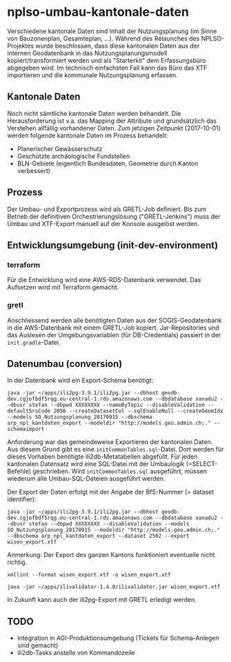 # nplso-umbau-kantonale-daten

Verschiedene kantonale Daten sind Inhalt der Nutzungsplanung (im Sinne von Bauzonenplan, Gesamteplan, ...). Während des Relaunches des NPLSO-Projektes wurde beschlossen, dass diese kantonalen Daten aus der internen Geodatenbank in das Nutzungsplanungsmodell kopiert/transformiert werden und als "Starterkit" dem Erfassungsbüro abgegeben wird. Im technisch einfachsten Fall kann das Büro das XTF importieren und die kommunale Nutzungsplanung erfassen.

## Kantonale Daten

Noch nicht sämtliche kantonale Daten werden behandelt. Die Herausforderung ist v.a. das Mapping der Attribute und grundsätzlich das Verstehen allfällig vorhandener Daten. Zum jetzigen Zeitpunkt (2017-10-01) werden folgende kantonale Daten im Prozess behandelt:

* Planerischer Gewässerschutz
* Geschützte archäologische Fundstellen
* BLN-Gebiete (eigentlich Bundesdaten, Geometrie durch Kanton verbessert)

## Prozess

Der Umbau- und Exportprozess wird als GRETL-Job definiert. Bis zum Betrieb der definitiven Orchestrierungslösung ("GRETL-Jenkins") muss der Umbau und XTF-Export manuell auf der Konsole ausgelöst werden.

## Entwicklungsumgebung (init-dev-environment)

### terraform

Für die Entwicklung wird eine AWS-RDS-Datenbank verwendet. Das Aufsetzen wird mit Terraform gemacht. 

### gretl

Anschliessend werden alle benötigten Daten aus der SOGIS-Geodatenbank in die AWS-Datenbank mit einem GRETL-Job kopiert. Jar-Repositories und das Auslesen der Umgebungsvariablen (für DB-Credentials) passiert in der `init.gradle`-Datei.

## Datenumbau (conversion)

In der Datenbank wird ein Export-Schema benötigt:

`java -jar ~/apps/ili2pg-3.9.1/ili2pg.jar --dbhost geodb-dev.cgjofbdf5rqg.eu-central-1.rds.amazonaws.com --dbdatabase xanadu2 --dbusr stefan --dbpwd XXXXXXXX --nameByTopic --disableValidation --defaultSrsCode 2056 --createDatasetCol --sqlEnableNull --createGeomIdx --models SO_Nutzungsplanung_20170915 --dbschema arp_npl_kantdaten_export --modeldir "http://models.geo.admin.ch;." --schemaimport`

Anforderung war das gemeindeweise Exportieren der kantonalen Daten. Aus diesem Grund gibt es eine `initCommonTables.sql`-Datei. Dort werden für dieses Vorhaben benötigte ili2db-Metatabellen abgefüllt. Für jeden kantonalen Datensatz wird eine SQL-Datei mit der Umbaulogik (=SELECT-Befehle) geschrieben. Wird `initCommonTables.sql` ausgeführt, müssen wiederum alle Umbau-SQL-Dateien ausgeführt werden. 

Der Export der Daten erfolgt mit der Angabe der BfS-Nummer (= dataset identifier):

`java -jar ~/apps/ili2pg-3.9.1/ili2pg.jar --dbhost geodb-dev.cgjofbdf5rqg.eu-central-1.rds.amazonaws.com --dbdatabase xanadu2 --dbusr stefan --dbpwd XXXXXXXX --disableValidation --models SO_Nutzungsplanung_20170915 --modeldir "http://models.geo.admin.ch;." --dbschema arp_npl_kantdaten_export --dataset 2502 --export wisen_export.xtf`

Anmerkung: Der Export des ganzen Kantons funktioniert eventuelle nicht richtig. 

`xmllint --format wisen_export.xtf -o wisen_export.xtf`

`java -jar ~/apps/ilivalidator-1.4.0/ilivalidator.jar wisen_export.xtf`

In Zukunft kann auch der ili2pg-Export mit GRETL erledigt werden.

## TODO

* Integration in AGI-Produktionsumgebung (Tickets für Schema-Anlegen sind gemacht)
* ili2db-Tasks anstelle von Kommandozeile